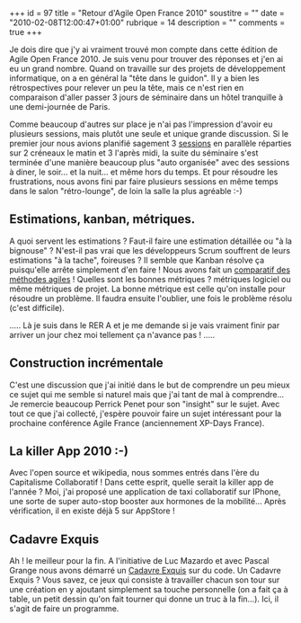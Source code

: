 +++
id = 97
title = "Retour d'Agile Open France 2010"
soustitre = ""
date = "2010-02-08T12:00:47+01:00"
rubrique = 14
description = ""
comments = true
+++

<div class="chapo"></div>
Je dois dire que j'y ai vraiment trouvé mon compte dans cette édition de Agile Open France 2010. Je suis venu pour trouver des réponses et j'en ai eu un grand nombre. 
Quand on travaille sur des projets de développement informatique, on a en général la "tête dans le guidon". Il y a bien les rétrospectives pour relever un peu la tête, mais ce n'est rien en comparaison d'aller passer 3 jours de séminaire dans un hôtel tranquille à une demi-journée de Paris.

Comme beaucoup d'autres sur place je n'ai pas l'impression d'avoir eu plusieurs sessions, mais plutôt une seule et unique grande discussion. Si le premier jour nous avions planifié sagement 3 [sessions](http://www.flickr.com/photos/72587798@N00/4312494058/) en parallèle réparties sur 2 créneaux le matin et 3 l'après midi, la suite du séminaire s'est terminée d'une manière beaucoup plus "auto organisée" avec des sessions à diner, le soir... et la nuit... et même hors du temps. Et pour résoudre les frustrations, nous avons fini par faire plusieurs sessions en même temps dans le salon "rétro-lounge", de loin la salle la plus agréable :-)

## Estimations, kanban, métriques.

A quoi servent les estimations ? Faut-il faire une estimation détaillée ou "à la bignouse" ?
N'est-il pas vrai que les développeurs Scrum souffrent de leurs estimations "à la tache", foireuses ? Il semble que Kanban résolve ça puisqu'elle arrête simplement d'en faire ! Nous avons fait un [comparatif des méthodes agiles](http://www.flickr.com/photos/72587798@N00/4311755705/) !
Quelles sont les bonnes métriques ? métriques logiciel ou même métriques de projet. La bonne métrique est celle qu'on installe pour résoudre un problème. Il faudra ensuite l'oublier, une fois le problème résolu (c'est difficile).

.....
Là je suis dans le RER A et je me demande si je vais vraiment finir par arriver un jour chez moi tellement ça n'avance pas !
.....

## Construction incrémentale

C'est une discussion que j'ai initié dans le but de comprendre un peu mieux ce sujet qui me semble si naturel mais que j'ai tant de mal à comprendre... Je remercie beaucoup Perrick Penet pour son "insight" sur le sujet. Avec tout ce que j'ai collecté, j'espère pouvoir faire un sujet intéressant pour la prochaine conférence Agile France (anciennement XP-Days France).

## La killer App 2010 :-)

Avec l'open source et wikipedia, nous sommes entrés dans l'ère du Capitalisme Collaboratif ! Dans cette esprit, quelle serait la killer app de l'année ?
Moi, j'ai proposé une application de taxi collaboratif sur IPhone, une sorte de super auto-stop booster aux hormones de la mobilité... Après vérification, il en existe déjà 5 sur AppStore !

## Cadavre Exquis

Ah ! le meilleur pour la fin. A l'initiative de Luc Mazardo et avec Pascal Grange nous avons démarré un [Cadavre Exquis](http://xp-france.net/cgi-bin/wiki.pl?CadavreExquis) sur du code. Un Cadavre Exquis ? Vous savez, ce jeux qui consiste à travailler chacun son tour sur une création en y ajoutant simplement sa touche personnelle (on a fait ça à table, un petit dessin qu'on fait tourner qui donne un truc à la fin...).
Ici, il s'agit de faire un programme.